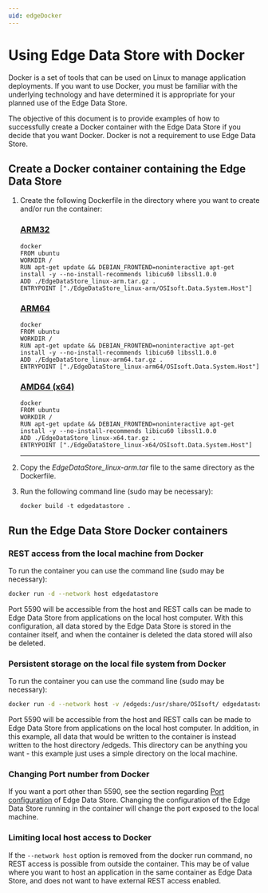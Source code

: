 ```yaml
---
uid: edgeDocker
---
```


# Using Edge Data Store with Docker

Docker is a set of tools that can be used on Linux to manage application deployments. If you want to use Docker, you must be familiar with the underlying technology and have determined it is appropriate for your planned use of the Edge Data Store.

The objective of this document is to provide examples of how to successfully create a Docker container with the Edge Data Store if you decide that you want Docker. Docker is not a requirement to use Edge Data Store.

## Create a Docker container containing the Edge Data Store

1. Create the following Dockerfile in the directory where you want to create and/or run the container:

    ### [ARM32](#tab/tabid-1)

    ```
    docker
    FROM ubuntu
    WORKDIR /
    RUN apt-get update && DEBIAN_FRONTEND=noninteractive apt-get    install -y --no-install-recommends libicu60 libssl1.0.0
    ADD ./EdgeDataStore_linux-arm.tar.gz .
    ENTRYPOINT ["./EdgeDataStore_linux-arm/OSIsoft.Data.System.Host"]
    ```
    ### [ARM64](#tab/tabid-2)
    ```
    docker
    FROM ubuntu
    WORKDIR /
    RUN apt-get update && DEBIAN_FRONTEND=noninteractive apt-get    install -y --no-install-recommends libicu60 libssl1.0.0
    ADD ./EdgeDataStore_linux-arm64.tar.gz .
    ENTRYPOINT ["./EdgeDataStore_linux-arm64/OSIsoft.Data.System.Host"]
    ```

    ### [AMD64 (x64)](#tab/tabid-3)

    ```
    docker
    FROM ubuntu
    WORKDIR /
    RUN apt-get update && DEBIAN_FRONTEND=noninteractive apt-get    install -y --no-install-recommends libicu60 libssl1.0.0
    ADD ./EdgeDataStore_linux-x64.tar.gz .
    ENTRYPOINT ["./EdgeDataStore_linux-x64/OSIsoft.Data.System.Host"]
    ```

    ***

2. Copy the _EdgeDataStore_linux-arm.tar_ file to the same directory as the Dockerfile.

3. Run the following command line (sudo may be necessary):

    ```
    docker build -t edgedatastore .
    ```


## Run the Edge Data Store Docker containers

### REST access from the local machine from Docker

To run the container you can use the command line (sudo may be necessary):

   ```bash
   docker run -d --network host edgedatastore
   ```
   
Port 5590 will be accessible from the host and REST calls can be made to Edge Data Store from applications on the local host computer. With this configuration, all data stored by the Edge Data Store is stored in the container itself, and when the container is deleted the data stored will also be deleted.

### Persistent storage on the local file system from Docker

To run the container you can use the command line (sudo may be necessary):

   ```bash
   docker run -d --network host -v /edgeds:/usr/share/OSIsoft/ edgedatastore
   ```
   
Port 5590 will be accessible from the host and REST calls can be made to Edge Data Store from applications on the local host computer. In addition, in this example, all data that would be written to the container is instead written to the host directory /edgeds. This directory can be anything you want - this example just uses a simple directory on the local machine.

### Changing Port number from Docker

If you want a port other than 5590, see the section regarding [Port configuration](#EdgeDataStoreConfiguration) of Edge Data Store. Changing the configuration of the Edge Data Store running in the container will change the port exposed to the local machine.

### Limiting local host access to Docker

If the `--network host` option is removed from the docker run command, no REST access is possible from outside the container. This may be of value where you want to host an application in the same container as Edge Data Store, and does not want to have external REST access enabled.
